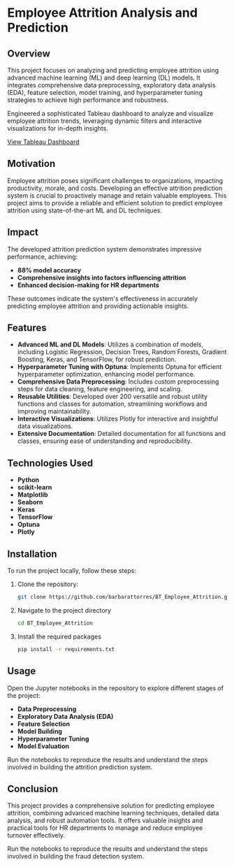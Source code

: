 # Employee Attrition Analysis and Prediction

## Overview
This project focuses on analyzing and predicting employee attrition using advanced machine learning (ML) and deep learning (DL) models. It integrates comprehensive data preprocessing, exploratory data analysis (EDA), feature selection, model training, and hyperparameter tuning strategies to achieve high performance and robustness.

Engineered a sophisticated Tableau dashboard to analyze and visualize employee attrition trends, leveraging dynamic filters and interactive visualizations for in-depth insights. 

[View Tableau Dashboard](https://public.tableau.com/views/BT_Retention_Dashboard/viz?:language=de-DE&:sid=&:display_count=n&:origin=viz_share_link&:embed=y&:showVizHome=no&:toolbar=no)

## Motivation
Employee attrition poses significant challenges to organizations, impacting productivity, morale, and costs. Developing an effective attrition prediction system is crucial to proactively manage and retain valuable employees. This project aims to provide a reliable and efficient solution to predict employee attrition using state-of-the-art ML and DL techniques.

## Impact
The developed attrition prediction system demonstrates impressive performance, achieving:
- **88% model accuracy**
- **Comprehensive insights into factors influencing attrition**
- **Enhanced decision-making for HR departments**

These outcomes indicate the system's effectiveness in accurately predicting employee attrition and providing actionable insights.

## Features
- **Advanced ML and DL Models**: Utilizes a combination of models, including Logistic Regression, Decision Trees, Random Forests, Gradient Boosting, Keras, and TensorFlow, for robust prediction.
- **Hyperparameter Tuning with Optuna**: Implements Optuna for efficient hyperparameter optimization, enhancing model performance.
- **Comprehensive Data Preprocessing**: Includes custom preprocessing steps for data cleaning, feature engineering, and scaling.
- **Reusable Utilities**: Developed over 200 versatile and robust utility functions and classes for automation, streamlining workflows and improving maintainability.
- **Interactive Visualizations**: Utilizes Plotly for interactive and insightful data visualizations.
- **Extensive Documentation**: Detailed documentation for all functions and classes, ensuring ease of understanding and reproducibility.

## Technologies Used
- **Python**
- **scikit-learn**
- **Matplotlib**
- **Seaborn**
- **Keras**
- **TensorFlow**
- **Optuna**
- **Plotly**

## Installation
To run the project locally, follow these steps:
1. Clone the repository:
   ```bash
   git clone https://github.com/barbarattorres/BT_Employee_Attrition.git
2. Navigate to the project directory
   ```bash
   cd BT_Employee_Attrition
3. Install the required packages
   ```bash
   pip install -r requirements.txt

## Usage
Open the Jupyter notebooks in the repository to explore different stages of the project:

- **Data Preprocessing**
- **Exploratory Data Analysis (EDA)**
- **Feature Selection**
- **Model Building**
- **Hyperparameter Tuning**
- **Model Evaluation**

Run the notebooks to reproduce the results and understand the steps involved in building the attrition prediction system.

## Conclusion
This project provides a comprehensive solution for predicting employee attrition, combining advanced machine learning techniques, detailed data analysis, and robust automation tools. It offers valuable insights and practical tools for HR departments to manage and reduce employee turnover effectively.


Run the notebooks to reproduce the results and understand the steps involved in building the fraud detection system.
